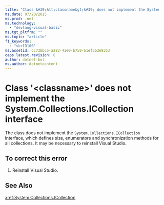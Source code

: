```yaml
---
title: "Class &#39;&lt;classname&gt;&#39; does not implement the System.Collections.ICollection interface"
ms.date: 07/20/2015
ms.prod: .net
ms.technology: 
  - "devlang-visual-basic"
ms.tgt_pltfrm: ""
ms.topic: "article"
f1_keywords: 
  - "vbrID100"
ms.assetid: cc73bbc6-a283-41e0-b750-61ef553e83b3
caps.latest.revision: 8
author: dotnet-bot
ms.author: dotnetcontent
---
```

# Class &#39;&lt;classname&gt;&#39; does not implement the System.Collections.ICollection interface
The class does not implement the `System.Collections.ICollection` interface, which defines size, enumerators and synchronization methods for all collections. It may be necessary to reinstall Visual Studio.  
  
## To correct this error  
  
1.  Reinstall Visual Studio.  
  
## See Also  
 <xref:System.Collections.ICollection>
